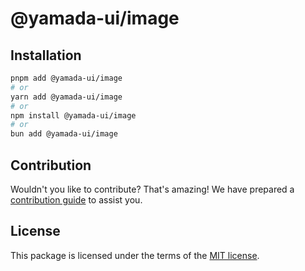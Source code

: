 # @yamada-ui/image

## Installation

```sh
pnpm add @yamada-ui/image
# or
yarn add @yamada-ui/image
# or
npm install @yamada-ui/image
# or
bun add @yamada-ui/image
```

## Contribution

Wouldn't you like to contribute? That's amazing! We have prepared a [contribution guide](https://github.com/yamada-ui/yamada-ui/blob/main/CONTRIBUTING.md) to assist you.

## License

This package is licensed under the terms of the
[MIT license](https://github.com/yamada-ui/yamada-ui/blob/main/LICENSE).
